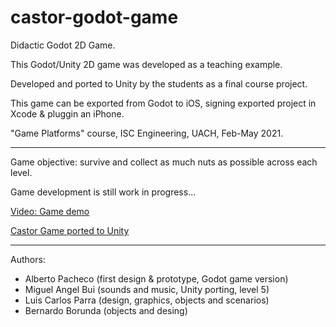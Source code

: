 # castor-godot-game

Didactic Godot 2D Game.

This Godot/Unity 2D game was developed as a teaching example.

Developed and ported to Unity by the students as a final course project.

This game can be exported from Godot to iOS, signing exported project in Xcode & pluggin an iPhone.

"Game Platforms" course, ISC Engineering, UACH, Feb-May 2021.

----

Game objective: survive and collect as much nuts as possible across each level.

Game development is still work in progress...

[Video: Game demo](https://youtu.be/6aCanEZozEE) 

[Castor Game ported to Unity](https://github.com/Platqr/CastoresUnityPort)

----

Authors:
- Alberto Pacheco (first design & prototype, Godot game version)
- Miguel Angel Bui (sounds and music, Unity porting, level 5)
- Luis Carlos Parra (design, graphics, objects and scenarios)
- Bernardo Borunda (objects and desing)
